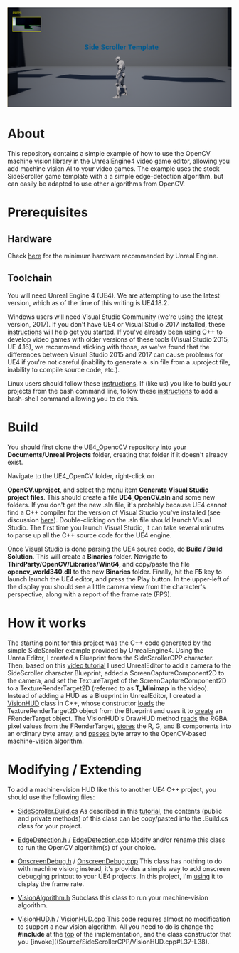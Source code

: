<img src="ue4opencv.png" width=800>

# About
This repository contains a simple example of how to use the OpenCV machine vision library in the UnrealEngine4
video game editor, allowing you add machine vision AI to your video games.  The example uses the stock SideScroller
game template with a a simple edge-detection algorithm, but can easily be
adapted to use other algorithms from OpenCV.

# Prerequisites

## Hardware

Check [here](https://docs.unrealengine.com/latest/INT/GettingStarted/RecommendedSpecifications/)
for the minimum hardware recommended by Unreal Engine.

## Toolchain

You will need Unreal Engine 4 (UE4). We are attempting to use the latest version, which as of the time of this
writing is UE4.18.2.  

Windows users will need Visual Studio Community (we're using the latest version, 2017).
If you don't have UE4 or Visual Studio 2017 installed, these
[instructions](https://docs.unrealengine.com/latest/INT/Programming/Development/VisualStudioSetup/#visualstudio2017users) 
will help get you started. If you've already been using C++ to develop video games with
older versions of these tools (Visual Studio 2015, UE 4.16), we recommend sticking with those, as we've found that
the differences between Visual Studio 2015 and 2017 can cause problems for UE4 if you're not careful (inability
to generate a .sln file from a .uproject file, inability to compile source code, etc.).

Linux users should follow these [instructions](https://wiki.unrealengine.com/Building\_On\_Linux).  If (like us) you like
to build your projects from the bash command line, follow these
[instructions](https://forums.unrealengine.com/development-discussion/c-gameplay-programming/97022-linux-how-to-compile-c-scripts-from-terminal) to add a bash-shell command allowing you to do this.

# Build

You should first clone the UE4_OpencCV repository into your <b>Documents/Unreal Projects</b> folder, creating
that folder if it doesn't already exist.

Navigate to the UE4_OpenCV folder, right-click on

<b>OpenCV.uproject</b>, and select the menu item <b>Generate Visual Studio project files</b>.  This
should create a file <b>UE4_OpenCV.sln</b> and some new folders.
If you don't get the new .sln file, it's probably because UE4 cannot find a C++ compiler for
the version of Visual Studio you've installed (see discussion 
[here](https://docs.unrealengine.com/latest/INT/Programming/Development/VisualStudioSetup/#beforesetting-upyourue4-to-vsworkflow)).  Double-clicking on the .sln file should launch Visual Studio.  The first time you
launch Visual Studio, it can take several minutes to parse up all the C++ source
code for the UE4 engine.  

Once Visual Studio is done parsing the UE4 source code, do <b>Build / Build Solution</b>.  This will create
a <b>Binaries</b> folder.  Navigate to <b>ThirdParty/OpenCV/Libraries/Win64</b>, and copy/paste the 
file <b>opencv_world340.dll</b> to the new <b>Binaries</b> folder.  Finally, hit the <b>F5</b> key to launch
launch the UE4 editor, and press the Play button. In the upper-left of the display you should see a little 
camera view from the character's perspective, along with a report of the frame rate (FPS).

# How it works

The starting point for this project was the C++ code generated by the simple SideScroller example provided by 
UnrealEngine4.  Using the UnrealEditor, I created a Blueprint from the SideScrollerCPP character.
Then, based on this [video tutorial](https://www.youtube.com/watch?v=adYVI5XYmoI) I
used UnrealEditor to add a camera to the SideScroller character Blueprint, added a ScreenCaptureComponent2D
to the camera, and set the TextureTarget of the ScreenCaptureComponent2D to a TextureRenderTarget2D (referred to
as <b>T_Minimap</b> in the video).  Instead of adding a HUD as a Blueprint in UnrealEditor, I created
a [VisionHUD](Source/SideScrollerCPP/VisionHUD.h) class in C++, whose
constructor [loads](Source/SideScrollerCPP/VisionHUD.cpp#L16-L20)
the TextureRenderTarget2D object from the Blueprint and uses it to
[create](Source/SideScrollerCPP/VisionHUD.cpp#L22-L30) an FRenderTarget object.  The VisionHUD's DrawHUD method
[reads](Source/SideScrollerCPP/VisionHUD.cpp#L53-L54) the RGBA pixel values from the FRenderTarget,
[stores](Source/SideScrollerCPP/VisionHUD.cpp#L65-L67) the R, G, and B components into an ordinary
byte array, and [passes](Source/SideScrollerCPP/VisionHUD.cpp#L81-82) byte array to the OpenCV-based
machine-vision algorithm.

# Modifying / Extending

To add a machine-vision HUD like this to another UE4 C++ project, you should use the following files:

* [SideScroller.Build.cs](Source/SideScrollerCPP/SideScrollerCPP.Build.cs) As described in this 
[tutorial](https://wiki.unrealengine.com/Detailed_Account_Of_Integrating_OpenCV_Into_UE4_With_VS2017),
the contents (public and private methods) of this class can be copy/pasted into the .Build.cs class for your
project.

* [EdgeDetection.h](Source/SideScrollerCPP/EdgeDetection.h) / 
[EdgeDetection.cpp](Source/SideScrollerCPP/EdgeDetection.cpp) Modify and/or rename this class to run the
OpenCV algorithm(s) of your choice.

* [OnscreenDebug.h](Source/SideScrollerCPP/OnscreenDebug.h) / 
[OnscreenDebug.cpp](Source/SideScrollerCPP/OnscreenDebug.cpp) This class has nothing to do with machine vision; instead,
it's provides a simple way to add onscreen debugging printout to your UE4 projects.  In this project, I'm 
[using](Source/SideScrollerCPP/SideScrollerCPPCharacter.cpp#L65-L70)  it to display the frame rate.

* [VisionAlgorithm.h](Source/SideScrollerCPP/VisionAlgorithm.h) Subclass this class to run your machine-vision 
algorithm.

* [VisionHUD.h](Source/SideScrollerCPP/VisionHUD.h) / 
[VisionHUD.cpp](Source/SideScrollerCPP/VisionHUD.cpp) This code requires almost no modification to support a new
vision algorithm.  All you need to do is change the <b>#include</b> at the 
[top](Source/SideScrollerCPP/VisionHUD.cpp#L13-L14) of the implementation, and the class constructor that
you [invoke]((Source/SideScrollerCPP/VisionHUD.cpp#L37-L38).





